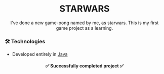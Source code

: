<h1 align="center"> STARWARS </h1>

<p align="center">     I've done a new game-pong named by me, as starwars. This is my first game project as a learning. 
    </p>

 ### 🛠  Technologies
- Developed entirely in [Java](https://www.java.com/)

<h4 align="center"> 
    ✅  Successfully completed project  ✅
</h4>



